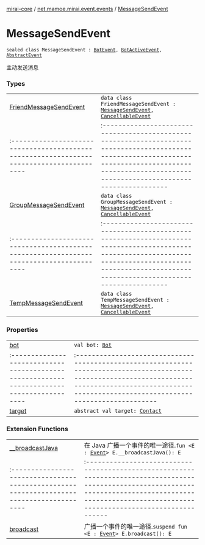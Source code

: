 [mirai-core](../../index.md) / [net.mamoe.mirai.event.events](../index.md) / [MessageSendEvent](./index.md)

# MessageSendEvent

`sealed class MessageSendEvent : `[`BotEvent`](../-bot-event/index.md)`, `[`BotActiveEvent`](../-bot-active-event.md)`, `[`AbstractEvent`](../../net.mamoe.mirai.event/-abstract-event/index.md)

主动发送消息

### Types
|||
|:----------------------------------------------------------------------------------------|:---------------------------------------------------------------------------------------------------------------------------------------------------------------------------------------------------------|
| [FriendMessageSendEvent](-friend-message-send-event/index.md) | `data class FriendMessageSendEvent : `[`MessageSendEvent`](./index.md)`, `[`CancellableEvent`](../../net.mamoe.mirai.event/-cancellable-event/index.md) ||||
|:----------------------------------------------------------------------------------------|:---------------------------------------------------------------------------------------------------------------------------------------------------------------------------------------------------------|
| [GroupMessageSendEvent](-group-message-send-event/index.md) | `data class GroupMessageSendEvent : `[`MessageSendEvent`](./index.md)`, `[`CancellableEvent`](../../net.mamoe.mirai.event/-cancellable-event/index.md) ||||
|:----------------------------------------------------------------------------------------|:---------------------------------------------------------------------------------------------------------------------------------------------------------------------------------------------------------|
| [TempMessageSendEvent](-temp-message-send-event/index.md) | `data class TempMessageSendEvent : `[`MessageSendEvent`](./index.md)`, `[`CancellableEvent`](../../net.mamoe.mirai.event/-cancellable-event/index.md) |

### Properties
|||
|:----------------------------------------------------------------------------------------|:---------------------------------------------------------------------------------------------------------------------------------------------------------------------------------------------------------|
| [bot](bot.md) | `val bot: `[`Bot`](../../net.mamoe.mirai/-bot/index.md) ||||
|:----------------------------------------------------------------------------------------|:---------------------------------------------------------------------------------------------------------------------------------------------------------------------------------------------------------|
| [target](target.md) | `abstract val target: `[`Contact`](../../net.mamoe.mirai.contact/-contact/index.md) |

### Extension Functions
|||
|:----------------------------------------------------------------------------------------|:---------------------------------------------------------------------------------------------------------------------------------------------------------------------------------------------------------|
| [__broadcastJava](../../net.mamoe.mirai.event/__broadcast-java.md) | 在 Java 广播一个事件的唯一途径.`fun <E : `[`Event`](../../net.mamoe.mirai.event/-event/index.md)`> E.__broadcastJava(): E` ||||
|:----------------------------------------------------------------------------------------|:---------------------------------------------------------------------------------------------------------------------------------------------------------------------------------------------------------|
| [broadcast](../../net.mamoe.mirai.event/broadcast.md) | 广播一个事件的唯一途径.`suspend fun <E : `[`Event`](../../net.mamoe.mirai.event/-event/index.md)`> E.broadcast(): E` |

